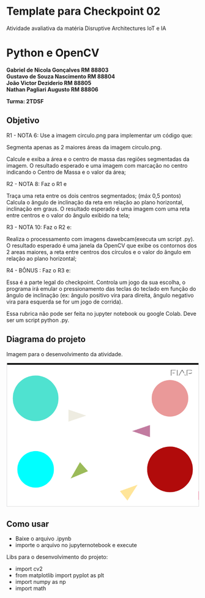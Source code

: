 # Template para Checkpoint 02

Atividade avaliativa da matéria Disruptive Architectures IoT e IA 

# Python e OpenCV

**Gabriel de Nicola Gonçalves RM 88803** </br>
**Gustavo de Souza Nascimento RM 88804** </br>
**João Victor Deziderio       RM 88805** </br>
**Nathan Pagliari Augusto     RM 88806** 

**Turma: 2TDSF**

## Objetivo 

R1 - NOTA 6: Use a imagem circulo.png para implementar um código que:

Segmenta apenas as 2 maiores áreas da imagem circulo.png.

Calcule e exiba a área e o centro de massa das regiões segmentadas da imagem. O resultado esperado e uma imagem com marcação no centro indicando o Centro de Massa e o valor da área; 

R2 - NOTA 8: Faz o R1 e

Traça uma reta entre os dois centros segmentados; (máx 0,5 pontos) Calcula o ângulo de inclinação da reta em relação ao plano horizontal, inclinação em graus. O resultado esperado é uma imagem com uma reta entre centros e o valor do ângulo exibido na tela;


R3 - NOTA 10: Faz o R2 e:

Realiza o processamento com imagens dawebcam(executa um script .py). O resultado esperado é uma janela da OpenCV que exibe os contornos dos 2 areas maiores, a reta entre centros dos círculos e o valor do ângulo em relação ao plano horizontal;

R4 - BÔNUS : Faz o R3 e:

Essa é a parte legal do checkpoint. Controla um jogo da sua escolha, o programa irá emular o pressionamento das teclas do teclado em função do ângulo de inclinação (ex: ângulo positivo vira para direita, ângulo negativo vira para esquerda se for um jogo de corrida).

Essa rubrica não pode ser feita no jupyter notebook ou google Colab. Deve ser um script python .py.

## Diagrama do projeto

Imagem para o desenvolvimento da atividade.

<img src="/circulo.png" width="550">



## Como usar 

* Baixe o arquivo .ipynb
* importe o arquivo no jupyternotebook e execute



Libs para o desenvolvimento do projeto:


- import cv2
- from matplotlib import pyplot as plt
- import numpy as np
- import math

